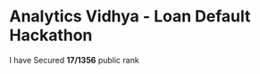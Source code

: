 # Analytics Vidhya - Loan Default Hackathon         
         
I have Secured **17/1356** public rank    

